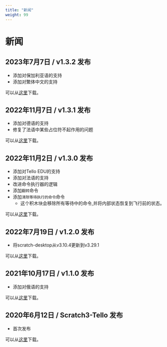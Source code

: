 ```yaml
---
title: "新闻"
weight: 99
---
```


# 新闻

## 2023年7月7日 / v1.3.2 发布

- 添加对保加利亚语的支持
- 添加对繁体中文的支持

可以从[这里](https://github.com/kebhr/scratch3-tello/releases/tag/v1.3.2)下载。

## 2022年11月7日 / v1.3.1 发布

- 添加对德语的支持
- 修复了法语中某些占位符不起作用的问题

可以从[这里](https://github.com/kebhr/scratch3-tello/releases/tag/v1.3.1)下载。

## 2022年11月2日 / v1.3.0 发布

- 添加对Tello EDU的支持
- 添加对法语的支持
- 改进命令执行器的逻辑
- 添加`翻转`命令
- 添加`清除等待执行的命令`命令
    - 这个积木块会移除所有等待中的命令,并将内部状态恢复到飞行前的状态。

可以从[这里](https://github.com/kebhr/scratch3-tello/releases/tag/v1.3.0)下载。

## 2022年7月19日 / v1.2.0 发布

- 将scratch-desktop从v3.10.4更新到v3.29.1

可以从[这里](https://github.com/kebhr/scratch3-tello/releases/tag/v1.2.0)下载。

## 2021年10月17日 / v1.1.0 发布

- 添加对俄语的支持

可以从[这里](https://github.com/kebhr/scratch3-tello/releases/tag/v1.1.0)下载。

## 2020年6月12日 / Scratch3-Tello 发布

- 首次发布

可以从[这里](https://github.com/kebhr/scratch3-tello/releases/tag/v1.0.0)下载。